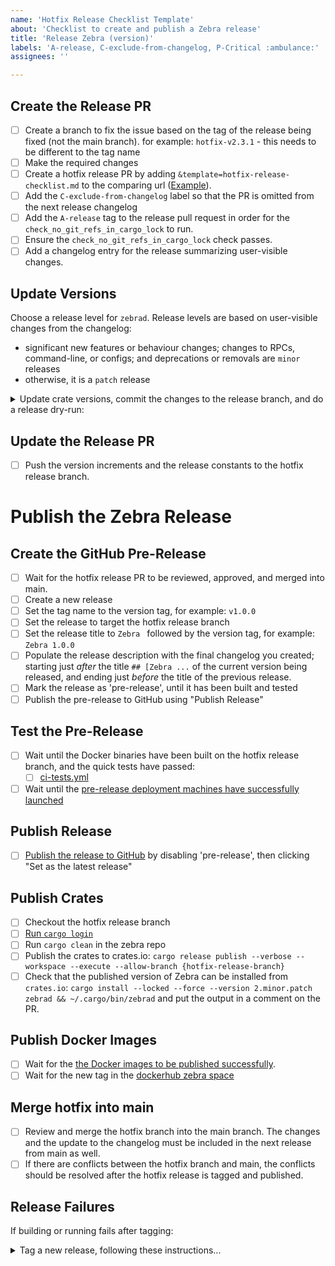 ```yaml
---
name: 'Hotfix Release Checklist Template'
about: 'Checklist to create and publish a Zebra release'
title: 'Release Zebra (version)'
labels: 'A-release, C-exclude-from-changelog, P-Critical :ambulance:'
assignees: ''

---
```


## Create the Release PR

- [ ] Create a branch to fix the issue based on the tag of the release being fixed (not the main branch).
      for example: `hotfix-v2.3.1` - this needs to be different to the tag name
- [ ] Make the required changes
- [ ] Create a hotfix release PR by adding `&template=hotfix-release-checklist.md` to the comparing url ([Example](https://github.com/ZcashFoundation/zebra/compare/bump-v1.0.0?expand=1&template=hotfix-release-checklist.md)).
- [ ] Add the `C-exclude-from-changelog` label so that the PR is omitted from the next release changelog
- [ ] Add the `A-release` tag to the release pull request in order for the `check_no_git_refs_in_cargo_lock` to run.
- [ ] Ensure the `check_no_git_refs_in_cargo_lock` check passes.
- [ ] Add a changelog entry for the release summarizing user-visible changes.

## Update Versions

Choose a release level for `zebrad`. Release levels are based on user-visible changes from the changelog:
- significant new features or behaviour changes; changes to RPCs, command-line, or configs; and deprecations or removals are `minor` releases
- otherwise, it is a `patch` release

<details>
<summary>Update crate versions, commit the changes to the release branch, and do a release dry-run:</summary>

```sh
# Update everything except for alpha crates and zebrad:
cargo release version --verbose --execute --allow-branch '*' --workspace --exclude zebrad --exclude zebra-scan --exclude zebra-grpc beta
# Due to a bug in cargo-release, we need to pass exact versions for alpha crates:
cargo release version --verbose --execute --allow-branch '*' --package zebra-scan 0.1.0-alpha.4
cargo release version --verbose --execute --allow-branch '*' --package zebra-grpc 0.1.0-alpha.2
# Update zebrad:
cargo release version --verbose --execute --allow-branch '*' --package zebrad patch # [ major | minor | patch ]
# Continue with the release process:
cargo release replace --verbose --execute --allow-branch '*' --package zebrad
cargo release commit --verbose --execute --allow-branch '*'
```

</details>

## Update the Release PR

- [ ] Push the version increments and the release constants to the hotfix release branch.

# Publish the Zebra Release

## Create the GitHub Pre-Release

- [ ] Wait for the hotfix release PR to be reviewed, approved, and merged into main.
- [ ] Create a new release
- [ ] Set the tag name to the version tag,
      for example: `v1.0.0`
- [ ] Set the release to target the hotfix release branch
- [ ] Set the release title to `Zebra ` followed by the version tag,
      for example: `Zebra 1.0.0`
- [ ] Populate the release description with the final changelog you created;
      starting just _after_ the title `## [Zebra ...` of the current version being released,
      and ending just _before_ the title of the previous release.
- [ ] Mark the release as 'pre-release', until it has been built and tested
- [ ] Publish the pre-release to GitHub using "Publish Release"

## Test the Pre-Release

- [ ] Wait until the Docker binaries have been built on the hotfix release branch, and the quick tests have passed:
    - [ ] [ci-tests.yml](https://github.com/ZcashFoundation/zebra/actions/workflows/ci-tests.yml)
- [ ] Wait until the [pre-release deployment machines have successfully launched](https://github.com/ZcashFoundation/zebra/actions/workflows/cd-deploy-nodes-gcp.yml?query=event%3Arelease)

## Publish Release

- [ ] [Publish the release to GitHub](https://github.com/ZcashFoundation/zebra/releases) by disabling 'pre-release', then clicking "Set as the latest release"

## Publish Crates

- [ ] Checkout the hotfix release branch
- [ ] [Run `cargo login`](https://zebra.zfnd.org/dev/crate-owners.html#logging-in-to-cratesio)
- [ ] Run `cargo clean` in the zebra repo
- [ ] Publish the crates to crates.io: `cargo release publish --verbose --workspace --execute --allow-branch {hotfix-release-branch}`
- [ ] Check that the published version of Zebra can be installed from `crates.io`:
      `cargo install --locked --force --version 2.minor.patch zebrad && ~/.cargo/bin/zebrad`
      and put the output in a comment on the PR.

## Publish Docker Images

- [ ] Wait for the [the Docker images to be published successfully](https://github.com/ZcashFoundation/zebra/actions/workflows/release-binaries.yml?query=event%3Arelease).
- [ ] Wait for the new tag in the [dockerhub zebra space](https://hub.docker.com/r/zfnd/zebra/tags)

## Merge hotfix into main

- [ ] Review and merge the hotfix branch into the main branch. The changes and the update to the changelog must be included in the next release from main as well.
- [ ] If there are conflicts between the hotfix branch and main, the conflicts should be resolved after the hotfix release is tagged and published.

## Release Failures

If building or running fails after tagging:

<details>

<summary>Tag a new release, following these instructions...</summary>

1. Fix the bug that caused the failure
2. Start a new `patch` release
3. Skip the **Release Preparation**, and start at the **Release Changes** step
4. Update `CHANGELOG.md` with details about the fix
5. Follow the release checklist for the new Zebra version

</details>

